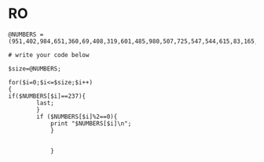 # RO
	@NUMBERS = (951,402,984,651,360,69,408,319,601,485,980,507,725,547,544,615,83,165,141,501,263,617,865,575,219,390,237,412,566,826,248,866,950,626,949,687,217,815,67,104,58,512,24,892,894,767,553,81,379,843,831,445,742,717,958,609,842,451,688,753,854,685,93,857,440,380,126,721,328,753,470,743,527);

	# write your code below
    
    $size=@NUMBERS;
    
    for($i=0;$i<=$size;$i++)
    {
    if($NUMBERS[$i]==237){
        	last;
            }
            if ($NUMBERS[$i]%2==0){
         		print "$NUMBERS[$i]\n";
                }
                
                
                }
